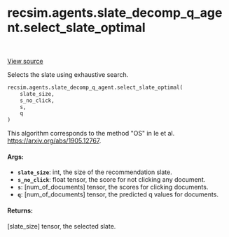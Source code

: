 <div itemscope itemtype="http://developers.google.com/ReferenceObject">
<meta itemprop="name" content="recsim.agents.slate_decomp_q_agent.select_slate_optimal" />
<meta itemprop="path" content="Stable" />
</div>

# recsim.agents.slate_decomp_q_agent.select_slate_optimal

<table class="tfo-notebook-buttons tfo-api" align="left">
</table>

<a target="_blank" href="https://github.com/google-research/recsim/agents/slate_decomp_q_agent.py">View
source</a>

Selects the slate using exhaustive search.

```python
recsim.agents.slate_decomp_q_agent.select_slate_optimal(
    slate_size,
    s_no_click,
    s,
    q
)
```

<!-- Placeholder for "Used in" -->

This algorithm corresponds to the method "OS" in Ie et al.
https://arxiv.org/abs/1905.12767.

#### Args:

*   <b>`slate_size`</b>: int, the size of the recommendation slate.
*   <b>`s_no_click`</b>: float tensor, the score for not clicking any document.
*   <b>`s`</b>: [num_of_documents] tensor, the scores for clicking documents.
*   <b>`q`</b>: [num_of_documents] tensor, the predicted q values for documents.

#### Returns:

[slate_size] tensor, the selected slate.
